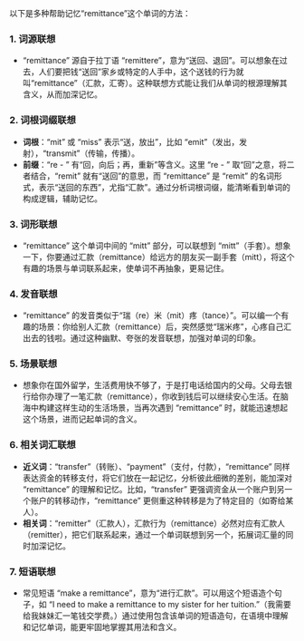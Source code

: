 以下是多种帮助记忆“remittance”这个单词的方法：

### 1. 词源联想
 - “remittance” 源自于拉丁语 “remittere”，意为“送回、退回”。可以想象在过去，人们要把钱“送回”家乡或特定的人手中，这个送钱的行为就叫“remittance”（汇款，汇寄）。这种联想方式能让我们从单词的根源理解其含义，从而加深记忆。

### 2. 词根词缀联想
 - **词根**：“mit” 或 “miss” 表示“送，放出”，比如 “emit”（发出，发射），“transmit”（传输，传播）。
 - **前缀**：“re - ” 有“回，向后；再，重新”等含义。这里 “re - ” 取“回”之意，将二者结合，“remit” 就有“送回”的意思，而 “remittance” 是 “remit” 的名词形式，表示“送回的东西”，尤指“汇款”。通过分析词根词缀，能清晰看到单词的构成逻辑，辅助记忆。

### 3. 词形联想
 - “remittance” 这个单词中间的 “mitt” 部分，可以联想到 “mitt”（手套）。想象一下，你要通过汇款（remittance）给远方的朋友买一副手套（mitt），将这个有趣的场景与单词联系起来，使单词不再抽象，更易记住。

### 4. 发音联想
 - “remittance” 的发音类似于“瑞（re）米（mit）疼（tance）”。可以编一个有趣的场景：你给别人汇款（remittance）后，突然感觉“瑞米疼”，心疼自己汇出去的钱啦。通过这种幽默、夸张的发音联想，加强对单词的印象。

### 5. 场景联想
 - 想象你在国外留学，生活费用快不够了，于是打电话给国内的父母。父母去银行给你办理了一笔汇款（remittance），你收到钱后可以继续安心生活。在脑海中构建这样生动的生活场景，当再次遇到 “remittance” 时，就能迅速想起这个场景，进而记起单词的含义。

### 6. 相关词汇联想
 - **近义词**：“transfer”（转账）、“payment”（支付，付款），“remittance” 同样表达资金的转移支付，将它们放在一起记忆，分析彼此细微的差别，能加深对 “remittance” 的理解和记忆。比如，“transfer” 更强调资金从一个账户到另一个账户的转移动作，“remittance” 更侧重这种转移是为了特定目的（如寄给某人）。
 - **相关词**：“remitter”（汇款人），汇款行为（remittance）必然对应有汇款人（remitter），把它们联系起来，通过一个单词联想到另一个，拓展词汇量的同时加深记忆。

### 7. 短语联想
 - 常见短语 “make a remittance”，意为“进行汇款”。可以用这个短语造个句子，如 “I need to make a remittance to my sister for her tuition.”（我需要给我妹妹汇一笔钱交学费。）通过使用包含该单词的短语造句，在语境中理解和记忆单词，能更牢固地掌握其用法和含义。 